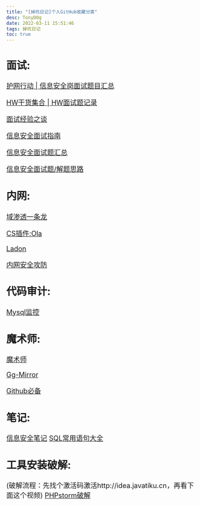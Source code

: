 ```yaml
---
title: "[掉坑日记]个人GitHub收藏分类"
desc: TonyD0g
date: 2022-03-11 15:51:46
tags: 掉坑日记
toc: true
---
```

<font size=4 >

<!-- more -->

## 面试:
[护网行动 | 信息安全岗面试题目汇总](http://mp.weixin.qq.com/s?__biz=Mzg3MjY1Nzk1Ng==&mid=2247483827&idx=1&sn=9c59ba070f6e340494b71160686a0e60&chksm=ceeaa4f8f99d2dee8564ed75fb1172bcf5a4442d361b9dfd9ea534db9324bf1a2d5b83c91764&mpshare=1&scene=23&srcid=0310pkI4eGkM265uW9HBmLiA&sharer_sharetime=1646902341228&sharer_shareid=81d080115c57358e18b19cb0e6d6eb42#rd)

[HW干货集合 | HW面试题记录](https://mp.weixin.qq.com/s?__biz=MzU2NzY5MzI5Ng==&mid=2247488800&idx=1&sn=6f5c9813ae470c89c2a1a2a443430c31&chksm=fc980fbfcbef86a98c370494e503e078094433800265eaaf037abc0b9ba3524fd2a92628b602&mpshare=1&scene=23&srcid=0311g7EFtbcMxgcxy82ix1aA&sharer_sharetime=1646979510709&sharer_shareid=52ac6b1c1d9df39f454ff01ebf04db92#rd)

[面试经验之谈](https://github.com/Leezj9671/Pentest_Interview)

[信息安全面试指南](https://www.yuque.com/feei/sig)

[信息安全面试题汇总](https://github.com/d1nfinite/sec-interview)

[信息安全面试题/解题思路](https://github.com/we1h0/web-sec-interview)

## 内网:
[域渗透一条龙](https://github.com/0range-x/Domain-penetration_one-stop)

[CS插件:Ola](https://github.com/d3ckx1/OLa)

[Ladon](https://github.com/k8gege/Ladon)

[内网安全攻防](https://github.com/SeikoSrp/Pentest-Notes)

## 代码审计:
[Mysql监控](https://github.com/chk141/MySqlLogsMonitor)

## 魔术师:
[魔术师](https://github.com/freefq/free)

[Gg-Mirror](https://github.com/hmsjy2017/Google-Mirrors)

[Github必备](https://github.com/docmirror/dev-sidecar)

## 笔记:
[信息安全笔记](https://www.yuque.com/u1845525/ft6is6)
[SQL常用语句大全](https://github.com/baa-god/sql_node/blob/master/mysql/MySQL%E5%AD%A6%E4%B9%A0%E7%AC%94%E8%AE%B0.md)

## 工具安装破解:
(破解流程：先找个激活码激活http://idea.javatiku.cn，再看下面这个视频)
[PHPstorm破解](https://www.bilibili.com/video/BV1U44y1P7iW?from=search&seid=18216525590890552731&spm_id_from=333.337.0.0)

</font>